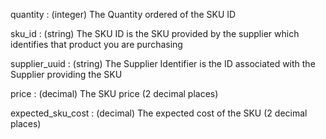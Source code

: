 quantity
: (integer) The Quantity ordered of the SKU ID

sku_id
: (string) The SKU ID is the SKU provided by the supplier which identifies that product you are purchasing

supplier_uuid
: (string) The Supplier Identifier is the ID associated with the Supplier providing the SKU

price
: (decimal) The SKU price (2 decimal places)

expected_sku_cost
: (decimal) The expected cost of the SKU (2 decimal places)